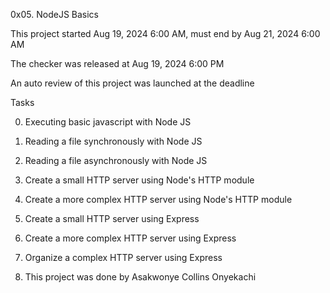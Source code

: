 0x05. NodeJS Basics

This project started Aug 19, 2024 6:00 AM, must end by Aug 21, 2024 6:00 AM

The checker was released at Aug 19, 2024 6:00 PM

An auto review of this project was launched at the deadline

Tasks

0. Executing basic javascript with Node JS

2. Reading a file synchronously with Node JS

3. Reading a file asynchronously with Node JS

4. Create a small HTTP server using Node's HTTP module

5. Create a more complex HTTP server using Node's HTTP module

6. Create a small HTTP server using Express

7. Create a more complex HTTP server using Express

8. Organize a complex HTTP server using Express

9. This project was done by Asakwonye Collins Onyekachi
